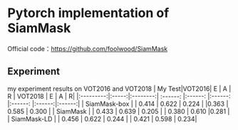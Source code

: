 # Pytorch implementation of SiamMask

Official code：https://github.com/foolwood/SiamMask

## Experiment
my experiment results on VOT2016 and VOT2018
|    My Test|VOT2016|      E   |         A   |        R |   VOT2018 |    E    |      A |       R|
|:---------:|:-----:|:--------:| :------:    |:------:  |:------:   |:------: |:------:|:------:|
| SiamMask-box  |   | 0.414    |  0.622      |   0.224   |           |0.363  |   0.585  | 0.300  |
|  SiamMask     |   |  0.433   |   0.639     |   0.205   |          | 0.380   |  0.610   |0.281 |   
| SiamMask-LD  |    | 0.456    |   0.622     |    0.244  |          | 0.421     | 0.598  | 0.234|
